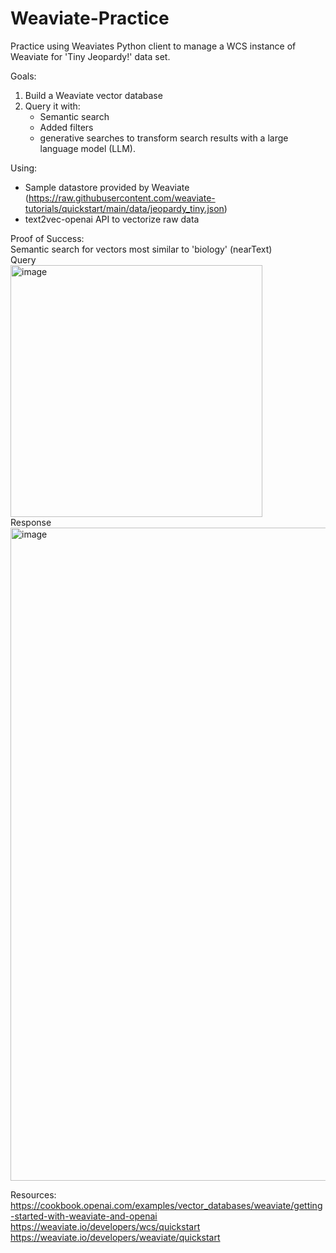 # Weaviate-Practice

Practice using Weaviates Python client to manage a WCS instance of Weaviate for 'Tiny Jeopardy!' data set.

Goals:
1. Build a Weaviate vector database
2. Query it with:
    - Semantic search
    - Added filters
    - generative searches to transform search results with a large language model (LLM).

Using:<br/>
- Sample datastore provided by Weaviate (https://raw.githubusercontent.com/weaviate-tutorials/quickstart/main/data/jeopardy_tiny.json)
- text2vec-openai API to vectorize raw data

Proof of Success:<br/>
Semantic search for vectors most similar to 'biology' (nearText)<br/>
Query<br/>
    <img width="403" alt="image" src="https://github.com/Arron9448/Weaviate-Practice/assets/144850440/bb5e755f-d269-44bd-a6d1-cce5f8eec7b2"><br/>
Response<br/>
    <img width="1045" alt="image" src="https://github.com/Arron9448/Weaviate-Practice/assets/144850440/6a7a624b-2e97-4f71-b93a-4e91dcff9298"><br/>

Resources:<br/>
https://cookbook.openai.com/examples/vector_databases/weaviate/getting-started-with-weaviate-and-openai<br/>
https://weaviate.io/developers/wcs/quickstart<br/>
https://weaviate.io/developers/weaviate/quickstart<br/>
